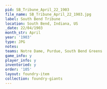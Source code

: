 ```yaml
---
pid: SB_Tribune_April_22_1903
file_name: SB_Tribune_April_22_1903.jpg
label: South Bend Tribune
location: South Bend, Indiana, US
_date: 22/04/1903
month_str: April
year: '1903'
type: JPG
notes: 
teams: Notre Dame, Purdue, South Bend Greens
game_info: y
player_info: y
inventoried: y
order: '105'
layout: foundry-item
collection: foundry-giants
---
```

